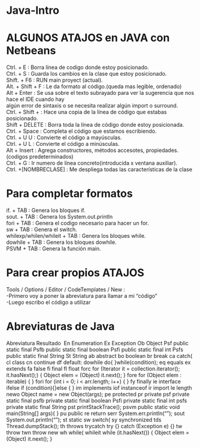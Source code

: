 # Java-Intro

# ALGUNOS ATAJOS en JAVA con Netbeans

Ctrl. + E : Borra línea de codigo donde estoy posicionado.<br />
Ctrl. + S : Guarda los cambios en la clase que estoy posicionado.<br />
Shift. + F6 : RUN main proyect (actual).<br />
Alt. + Shift + F : Le da formato al código.(queda mas legible, ordenado)<br />
Alt + Enter : Se usa sobre el texto subrayado para ver la sugerencia que nos hace el IDE cuando hay<br />
algún error de sintaxis o se necesita realizar algún import o surround.<br />
Ctrl. + Shift + : Hace una copia de la línea de código que estabas posicionado.<br />
Shift + DELETE : Borra toda la línea de código donde estoy posicionada.<br />
Ctrl. + Space : Completa el código que estamos escribiendo.<br />
Ctrl. + U U : Convierte el código a mayúsculas.<br />
Ctrl. + U L : Convierte el código a minúsculas.<br />
Alt + Insert : Agrega constructores, métodos accesotes, propiedades.(codigos predeterminados)<br />
Ctrl. + G : Ir numero de línea concreto(introducida x ventana auxiliar).<br />
Ctrl. +[NOMBRECLASE] : Me despliega todas las características de la clase<br />

# Para completar formatos
if. + TAB : Genera los bloques if.<br />
sout. + TAB : Genera los System.out.println<br />
fori + TAB : Genera el codigo necesario para hacer un for.<br />
sw + TAB : Genera el switch.<br />
whilexp/whilen/whileit + TAB : Genera los bloques while.<br />
dowhile + TAB : Genera los bloques dowhile.<br />
PSVM + TAB : Genera la función main.<br />

# Para crear propios ATAJOS
Tools / Options / Editor / CodeTemplates / New :<br />
-Primero voy a poner la abreviatura para llamar a mi “código”<br />
-Luego escribo el código a utilizar<br />


# Abreviaturas de Java	

Abreviatura	Resultado 
En	Enumeration
Ex	Exception
Ob	Object
Psf	public static final
Psfb	public static final boolean
Psfi	public static final int
Psfs	public static final String
St	String
ab	abstract
bo	boolean
br	break
ca	catch(
cl	class
cn	continue
df	default:
dowhile	do{
	}while(condition);
eq	equals
ex	extends
fa	false
fi	final
fl	float
forc	for (Iterator it = collection.iterator();
	it.hasNext();) {
	Object elem = (Object) it.next();
	}
fore	for (Object elem : iterable) {
	}
fori	for (int i = 0; i < arr.length; i++) {
	}
fy	finally
ie	interface
ifelse	if (condition){}else {
	}
im	implements
iof	instanceof
ir	import
le	length
newo	Object name = new Object(args);
pe	protected
pr	private
psf	private static final
psfb	private static final boolean
Psfi	private static final int
psfs	private static final String
pst	printStackTrace();
psvm	public static void main(String[] args){
	}
pu	public
re	return
serr	System.err.println(“”);
sout	System.out.println(“”);
st	static
sw	switch(
sy	synchronized
tds	Thread.dumpStack();
th	throws
trycatch	try {}
	catch (Exception e) {}
tw	throw
twn	throw new
wh	while(
whileit	while (it.hasNext()) {
	Object elem = (Object) it.next();
	}
